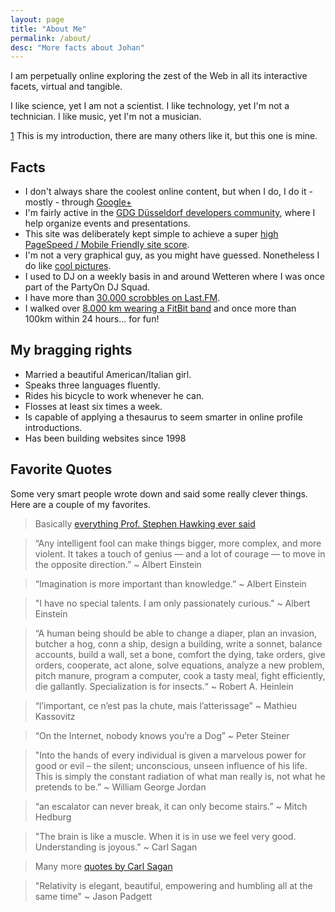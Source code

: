 ```yaml
---
layout: page
title: "About Me"
permalink: /about/
desc: "More facts about Johan"
---
```


I am perpetually online exploring the zest of the Web in all its interactive facets, virtual and tangible.

I like science, yet I am not a scientist. I like technology, yet I'm not a technician. I like music, yet I'm not a musician.

[1](http://en.wikipedia.org/wiki/Rifleman%27s_Creed) This is my introduction, there are many others like it, but this one is mine.

## Facts

- I don't always share the coolest online content, but when I do, I do it - mostly - through [Google+](https://plus.google.com/+JohanBové)
- I'm fairly active in the [GDG Düsseldorf developers community](https://plus.google.com/communities/113782579160655007812), where I help organize events and presentations.
- This site was deliberately kept simple to achieve a super [high PageSpeed / Mobile Friendly site score](https://developers.google.com/speed/pagespeed/insights/?url=http%3A%2F%2Fblog.johanbove.info).
- I'm not a very graphical guy, as you might have guessed. Nonetheless I do like [cool pictures](http://1drv.ms/1Oxc4iF).
- I used to DJ on a weekly basis in and around Wetteren where I was once part of the PartyOn DJ Squad.
- I have more than [30.000 scrobbles on Last.FM](http://www.last.fm/user/Joe-1).
- I walked over [8.000 km wearing a FitBit band](https://www.fitbit.com/user/26B3ZT) and once more than 100km within 24 hours... for fun!

## My bragging rights

- Married a beautiful American/Italian girl.
- Speaks three languages fluently.
- Rides his bicycle to work whenever he can.
- Flosses at least six times a week.
- Is capable of applying a thesaurus to seem smarter in online profile introductions.
- Has been building websites since 1998

## Favorite Quotes

Some very smart people wrote down and said some really clever things. Here are a couple of my favorites.

> Basically [everything Prof. Stephen Hawking ever said](http://www.brainyquote.com/quotes/authors/s/stephen_hawking.html)

> “Any intelligent fool can make things bigger, more complex, and more violent. It takes a touch of genius — and a lot of courage — to move in the opposite direction.”
~ Albert Einstein

> “Imagination is more important than knowledge.”
~ Albert Einstein

> "I have no special talents. I am only passionately curious."
~ Albert Einstein

> “A human being should be able to change a diaper, plan an invasion, butcher a hog, conn a ship, design a building, write a sonnet, balance accounts, build a wall, set a bone, comfort the dying, take orders, give orders, cooperate, act alone, solve equations, analyze a new problem, pitch manure, program a computer, cook a tasty meal, fight efficiently, die gallantly. Specialization is for insects.“
~ Robert A. Heinlein

> “l’important, ce n’est pas la chute, mais l’atterissage”
~ Mathieu Kassovitz

> “On the Internet, nobody knows you’re a Dog”
~ Peter Steiner

> "Into the hands of every individual is given a marvelous power for good or evil – the silent; unconscious, unseen influence of his life. This is simply the constant radiation of what man really is, not what he pretends to be.”
~ William George Jordan

> “an escalator can never break, it can only become stairs.”
~ Mitch Hedburg

> "The brain is like a muscle. When it is in use we feel very good. Understanding is joyous."
~ Carl Sagan

> Many more [quotes by Carl Sagan](http://www.brainyquote.com/quotes/authors/s/carl_sagan.html)

> "Relativity is elegant, beautiful, empowering and humbling all at the same time"
~ Jason Padgett
